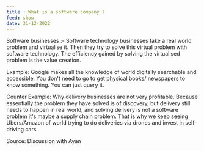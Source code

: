 ```yaml
---
title : What is a software company ?
feed: show
date: 31-12-2022
---
```




Software businesses :- Software technology businesses take a real world problem and virtualise it.
Then they try to solve this virtual problem with software technology. The efficiency gained by solving the virtualised problem is the value creation.

Example: 
Google makes all the knowledge of world digitally searchable and accessible. You don't need to go to get physical books/ newspapers to know something. You can just query it.


Counter Example:
Why delivery businesses are not very profitable. Because essentially the problem they have solved is of discovery, but delivery still needs to happen in real world, and solving delivery is not a software problem it's maybe a supply chain problem. That is why we keep seeing Ubers/Amazon of world trying to do deliveries via drones and invest in self-driving cars.



Source: Discussion with Ayan